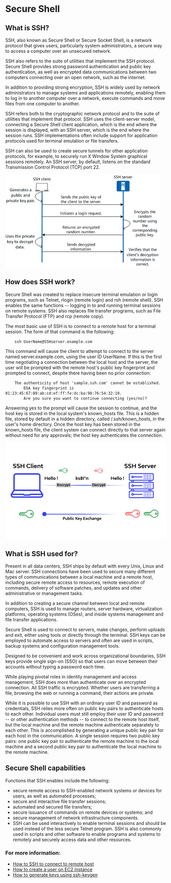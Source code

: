 # Secure Shell 

## What is SSH?
SSH, also known as Secure Shell or Secure Socket Shell, is a network protocol that gives users, particularly system administrators, a secure way to access a computer over an unsecured network.

SSH also refers to the suite of utilities that implement the SSH protocol. Secure Shell provides strong password authentication and public key authentication, as well as encrypted data communications between two computers connecting over an open network, such as the internet.

In addition to providing strong encryption, SSH is widely used by network administrators to manage systems and applications remotely, enabling them to log in to another computer over a network, execute commands and move files from one computer to another.

SSH refers both to the cryptographic network protocol and to the suite of utilities that implement that protocol. SSH uses the client-server model, connecting a Secure Shell client application, which is the end where the session is displayed, with an SSH server, which is the end where the session runs. SSH implementations often include support for application protocols used for terminal emulation or file transfers.

SSH can also be used to create secure tunnels for other application protocols, for example, to securely run X Window System graphical sessions remotely. An SSH server, by default, listens on the standard Transmission Control Protocol (TCP) port 22.

![](Images/devops1.png)

## How does SSH work?
Secure Shell was created to replace insecure terminal emulation or login programs, such as Telnet, rlogin (remote login) and rsh (remote shell). SSH enables the same functions -- logging in to and running terminal sessions on remote systems. SSH also replaces file transfer programs, such as File Transfer Protocol (FTP) and rcp (remote copy).

The most basic use of SSH is to connect to a remote host for a terminal session. The form of that command is the following:

        ssh UserName@SSHserver.example.com

This command will cause the client to attempt to connect to the server named server.example.com, using the user ID UserName. If this is the first time negotiating a connection between the local host and the server, the user will be prompted with the remote host's public key fingerprint and prompted to connect, despite there having been no prior connection:

        The authenticity of host 'sample.ssh.com' cannot be established.
            DSA key fingerprint is 01:23:45:67:89:ab:cd:ef:ff:fe:dc:ba:98:76:54:32:10.
            Are you sure you want to continue connecting (yes/no)?

Answering yes to the prompt will cause the session to continue, and the host key is stored in the local system's known_hosts file. This is a hidden file, stored by default in a hidden directory, called /.ssh/known_hosts, in the user's home directory. Once the host key has been stored in the known_hosts file, the client system can connect directly to that server again without need for any approvals; the host key authenticates the connection.

![](Images/devops2.png)

## What is SSH used for?

Present in all data centers, SSH ships by default with every Unix, Linux and Mac server. SSH connections have been used to secure many different types of communications between a local machine and a remote host, including secure remote access to resources, remote execution of commands, delivery of software patches, and updates and other administrative or management tasks.

In addition to creating a secure channel between local and remote computers, SSH is used to manage routers, server hardware, virtualization platforms, operating systems (OSes), and inside systems management and file transfer applications.

Secure Shell is used to connect to servers, make changes, perform uploads and exit, either using tools or directly through the terminal. SSH keys can be employed to automate access to servers and often are used in scripts, backup systems and configuration management tools.

Designed to be convenient and work across organizational boundaries, SSH keys provide single sign-on (SSO) so that users can move between their accounts without typing a password each time.

While playing pivotal roles in identity management and access management, SSH does more than authenticate over an encrypted connection. All SSH traffic is encrypted. Whether users are transferring a file, browsing the web or running a command, their actions are private.

While it is possible to use SSH with an ordinary user ID and password as credentials, SSH relies more often on public key pairs to authenticate hosts to each other. Individual users must still employ their user ID and password -- or other authentication methods -- to connect to the remote host itself, but the local machine and the remote machine authenticate separately to each other. This is accomplished by generating a unique public key pair for each host in the communication. A single session requires two public key pairs: one public key pair to authenticate the remote machine to the local machine and a second public key pair to authenticate the local machine to the remote machine.

## Secure Shell capabilities

Functions that SSH enables include the following:

- secure remote access to SSH-enabled network systems or devices for users, as well as automated processes;
- secure and interactive file transfer sessions;
- automated and secured file transfers;
- secure issuance of commands on remote devices or systems; and
- secure management of network infrastructure components.
- SSH can be used interactively to enable terminal sessions and should be used instead of the less secure Telnet program. SSH is also commonly used in scripts and other software to enable programs and systems to remotely and securely access data and other resources.

### For more information:

- [How to SSH to connect to remote host](https://www.digitalocean.com/community/tutorials/how-to-use-ssh-to-connect-to-a-remote-server) 
- [How to create a user on EC2 instance](https://aws.amazon.com/premiumsupport/knowledge-center/new-user-accounts-linux-instance/)
- [How to generate keys using ssh-keygen]( https://www.thegeekdiary.com/using-the-ssh-keygen-command-in-linux/)


